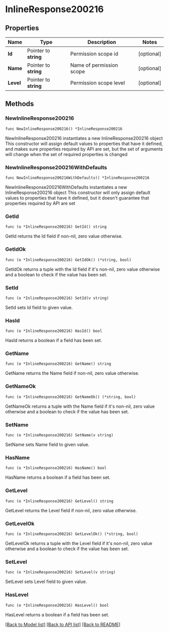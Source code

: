 # InlineResponse200216

## Properties

Name | Type | Description | Notes
------------ | ------------- | ------------- | -------------
**Id** | Pointer to **string** | Permission scope id | [optional] 
**Name** | Pointer to **string** | Name of permission scope | [optional] 
**Level** | Pointer to **string** | Permission scope level | [optional] 

## Methods

### NewInlineResponse200216

`func NewInlineResponse200216() *InlineResponse200216`

NewInlineResponse200216 instantiates a new InlineResponse200216 object
This constructor will assign default values to properties that have it defined,
and makes sure properties required by API are set, but the set of arguments
will change when the set of required properties is changed

### NewInlineResponse200216WithDefaults

`func NewInlineResponse200216WithDefaults() *InlineResponse200216`

NewInlineResponse200216WithDefaults instantiates a new InlineResponse200216 object
This constructor will only assign default values to properties that have it defined,
but it doesn't guarantee that properties required by API are set

### GetId

`func (o *InlineResponse200216) GetId() string`

GetId returns the Id field if non-nil, zero value otherwise.

### GetIdOk

`func (o *InlineResponse200216) GetIdOk() (*string, bool)`

GetIdOk returns a tuple with the Id field if it's non-nil, zero value otherwise
and a boolean to check if the value has been set.

### SetId

`func (o *InlineResponse200216) SetId(v string)`

SetId sets Id field to given value.

### HasId

`func (o *InlineResponse200216) HasId() bool`

HasId returns a boolean if a field has been set.

### GetName

`func (o *InlineResponse200216) GetName() string`

GetName returns the Name field if non-nil, zero value otherwise.

### GetNameOk

`func (o *InlineResponse200216) GetNameOk() (*string, bool)`

GetNameOk returns a tuple with the Name field if it's non-nil, zero value otherwise
and a boolean to check if the value has been set.

### SetName

`func (o *InlineResponse200216) SetName(v string)`

SetName sets Name field to given value.

### HasName

`func (o *InlineResponse200216) HasName() bool`

HasName returns a boolean if a field has been set.

### GetLevel

`func (o *InlineResponse200216) GetLevel() string`

GetLevel returns the Level field if non-nil, zero value otherwise.

### GetLevelOk

`func (o *InlineResponse200216) GetLevelOk() (*string, bool)`

GetLevelOk returns a tuple with the Level field if it's non-nil, zero value otherwise
and a boolean to check if the value has been set.

### SetLevel

`func (o *InlineResponse200216) SetLevel(v string)`

SetLevel sets Level field to given value.

### HasLevel

`func (o *InlineResponse200216) HasLevel() bool`

HasLevel returns a boolean if a field has been set.


[[Back to Model list]](../README.md#documentation-for-models) [[Back to API list]](../README.md#documentation-for-api-endpoints) [[Back to README]](../README.md)


